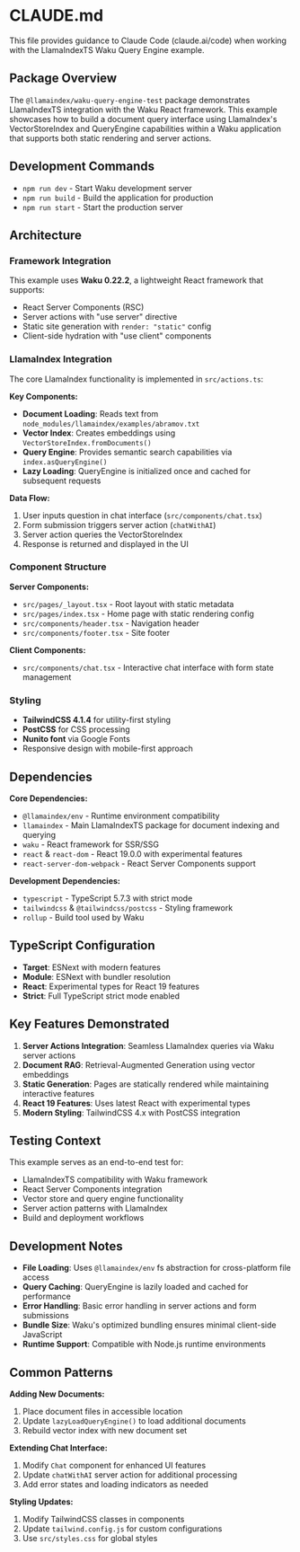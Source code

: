# CLAUDE.md

This file provides guidance to Claude Code (claude.ai/code) when working with the LlamaIndexTS Waku Query Engine example.

## Package Overview

The `@llamaindex/waku-query-engine-test` package demonstrates LlamaIndexTS integration with the Waku React framework. This example showcases how to build a document query interface using LlamaIndex's VectorStoreIndex and QueryEngine capabilities within a Waku application that supports both static rendering and server actions.

## Development Commands

- `npm run dev` - Start Waku development server
- `npm run build` - Build the application for production
- `npm run start` - Start the production server

## Architecture

### Framework Integration

This example uses **Waku 0.22.2**, a lightweight React framework that supports:

- React Server Components (RSC)
- Server actions with "use server" directive
- Static site generation with `render: "static"` config
- Client-side hydration with "use client" components

### LlamaIndex Integration

The core LlamaIndex functionality is implemented in `src/actions.ts`:

**Key Components:**

- **Document Loading**: Reads text from `node_modules/llamaindex/examples/abramov.txt`
- **Vector Index**: Creates embeddings using `VectorStoreIndex.fromDocuments()`
- **Query Engine**: Provides semantic search capabilities via `index.asQueryEngine()`
- **Lazy Loading**: QueryEngine is initialized once and cached for subsequent requests

**Data Flow:**

1. User inputs question in chat interface (`src/components/chat.tsx`)
2. Form submission triggers server action (`chatWithAI`)
3. Server action queries the VectorStoreIndex
4. Response is returned and displayed in the UI

### Component Structure

**Server Components:**

- `src/pages/_layout.tsx` - Root layout with static metadata
- `src/pages/index.tsx` - Home page with static rendering config
- `src/components/header.tsx` - Navigation header
- `src/components/footer.tsx` - Site footer

**Client Components:**

- `src/components/chat.tsx` - Interactive chat interface with form state management

### Styling

- **TailwindCSS 4.1.4** for utility-first styling
- **PostCSS** for CSS processing
- **Nunito font** via Google Fonts
- Responsive design with mobile-first approach

## Dependencies

**Core Dependencies:**

- `@llamaindex/env` - Runtime environment compatibility
- `llamaindex` - Main LlamaIndexTS package for document indexing and querying
- `waku` - React framework for SSR/SSG
- `react` & `react-dom` - React 19.0.0 with experimental features
- `react-server-dom-webpack` - React Server Components support

**Development Dependencies:**

- `typescript` - TypeScript 5.7.3 with strict mode
- `tailwindcss` & `@tailwindcss/postcss` - Styling framework
- `rollup` - Build tool used by Waku

## TypeScript Configuration

- **Target**: ESNext with modern features
- **Module**: ESNext with bundler resolution
- **React**: Experimental types for React 19 features
- **Strict**: Full TypeScript strict mode enabled

## Key Features Demonstrated

1. **Server Actions Integration**: Seamless LlamaIndex queries via Waku server actions
2. **Document RAG**: Retrieval-Augmented Generation using vector embeddings
3. **Static Generation**: Pages are statically rendered while maintaining interactive features
4. **React 19 Features**: Uses latest React with experimental types
5. **Modern Styling**: TailwindCSS 4.x with PostCSS integration

## Testing Context

This example serves as an end-to-end test for:

- LlamaIndexTS compatibility with Waku framework
- React Server Components integration
- Vector store and query engine functionality
- Server action patterns with LlamaIndex
- Build and deployment workflows

## Development Notes

- **File Loading**: Uses `@llamaindex/env` fs abstraction for cross-platform file access
- **Query Caching**: QueryEngine is lazily loaded and cached for performance
- **Error Handling**: Basic error handling in server actions and form submissions
- **Bundle Size**: Waku's optimized bundling ensures minimal client-side JavaScript
- **Runtime Support**: Compatible with Node.js runtime environments

## Common Patterns

**Adding New Documents:**

1. Place document files in accessible location
2. Update `lazyLoadQueryEngine()` to load additional documents
3. Rebuild vector index with new document set

**Extending Chat Interface:**

1. Modify `Chat` component for enhanced UI features
2. Update `chatWithAI` server action for additional processing
3. Add error states and loading indicators as needed

**Styling Updates:**

1. Modify TailwindCSS classes in components
2. Update `tailwind.config.js` for custom configurations
3. Use `src/styles.css` for global styles

